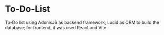 # To-Do-List
To-Do list using AdonisJS as backend framework, Lucid as ORM to build the database; for frontend, it was used React and Vite
